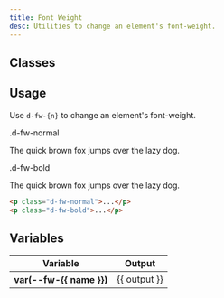 ```yaml
---
title: Font Weight
desc: Utilities to change an element's font-weight.
---
```


## Classes

<utility-class-table>
  <template #content>
    <tbody>
      <tr v-for="{ name, output } in weight">
        <th scope="row" class="d-ff-mono d-fc-purple d-fw-normal d-fs12">
          .d-fw-{{ name }}
        </th>
        <td class="d-ff-mono d-fc-orange d-fs12">
          font-weight: var(--fw-{{ name }}) !important;
        </td>
      </tr>
    </tbody>
  </template>
</utility-class-table>

## Usage

Use `d-fw-{n}` to change an element's font-weight.

<code-well-header class="d-d-flex d-jc-center d-fd-column d-p24 d-bgc-purple-100 d-w100p d-hmn102" custom>
  <div class="d-d-grid d-gg16 d-ai-center" style="grid-template-columns: 10rem 1fr">
    <div class="d-fs12 d-ff-mono d-fc-purple">.d-fw-normal</div>
    <div><p class="d-fs24 d-fw-normal d-fc-orange">The quick brown fox jumps over the lazy dog.</p></div>
    <div class="d-fs12 d-ff-mono d-fc-purple">.d-fw-bold</div>
    <div><p class="d-fs24 d-fw-bold d-fc-orange">The quick brown fox jumps over the lazy dog.</p></div>
  </div>
</code-well-header>

```html
<p class="d-fw-normal">...</p>
<p class="d-fw-bold">...</p>
```

<script setup>
  import { weight } from '@data/type.json';
</script>

## Variables

<table class="d-table dialtone-doc-table">
  <thead>
      <tr>
          <th scope="col" class="d-w25p">Variable</th>
          <th scope="col">Output</th>
      </tr>
  </thead>
  <tbody>
    <tr v-for="{ name, output } in weight">
      <th scope="row" class="d-ff-mono d-fc-purple d-fw-normal d-fs12">var(--fw-{{ name }})</th>
      <td class="d-ff-mono d-fc-orange d-fs12">{{ output }}</td>
    </tr>
  </tbody>
</table>
